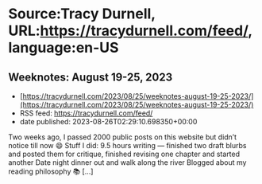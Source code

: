 # Source:Tracy Durnell, URL:https://tracydurnell.com/feed/, language:en-US

## Weeknotes: August 19-25, 2023
 - [https://tracydurnell.com/2023/08/25/weeknotes-august-19-25-2023/](https://tracydurnell.com/2023/08/25/weeknotes-august-19-25-2023/)
 - RSS feed: https://tracydurnell.com/feed/
 - date published: 2023-08-26T02:29:10.698350+00:00

Two weeks ago, I passed 2000 public posts on this website but didn&#8217;t notice till now 😄 Stuff I did: 9.5 hours writing &#8212; finished two draft blurbs and posted them for critique, finished revising one chapter and started another Date night dinner out and walk along the river Blogged about my reading philosophy 📚 [&#8230;]

